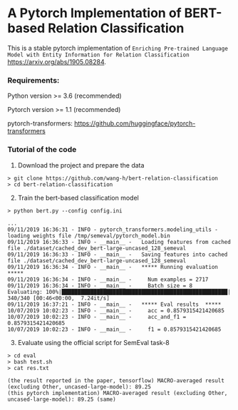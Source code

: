 # A Pytorch Implementation of BERT-based Relation Classification

This is a stable pytorch implementation of ``Enriching Pre-trained Language Model with Entity Information for Relation Classification`` https://arxiv.org/abs/1905.08284.
### Requirements:
 
Python version >= 3.6 (recommended)

Pytorch version >= 1.1 (recommended)

pytorch-transformers: https://github.com/huggingface/pytorch-transformers


### Tutorial of the code

1. Download the project and prepare the data

```
> git clone https://github.com/wang-h/bert-relation-classification
> cd bert-relation-classification 
```

2. Train the bert-based classification model

```
> python bert.py --config config.ini
```

```
...
09/11/2019 16:36:31 - INFO - pytorch_transformers.modeling_utils -   loading weights file /tmp/semeval/pytorch_model.bin
09/11/2019 16:36:33 - INFO - __main__ -   Loading features from cached file ./dataset/cached_dev_bert-large-uncased_128_semeval
09/11/2019 16:36:33 - INFO - __main__ -   Saving features into cached file ./dataset/cached_dev_bert-large-uncased_128_semeval
09/11/2019 16:36:34 - INFO - __main__ -   ***** Running evaluation  *****
09/11/2019 16:36:34 - INFO - __main__ -     Num examples = 2717
09/11/2019 16:36:34 - INFO - __main__ -     Batch size = 8
Evaluating: 100%|████████████████████████████████████████████████████| 340/340 [00:46<00:00,  7.24it/s]
09/11/2019 16:37:21 - INFO - __main__ -   ***** Eval results  *****  
10/07/2019 10:02:23 - INFO - __main__ -     acc = 0.8579315421420685
10/07/2019 10:02:23 - INFO - __main__ -     acc_and_f1 = 0.8579315421420685
10/07/2019 10:02:23 - INFO - __main__ -     f1 = 0.8579315421420685
```

3. Evaluate using the official script for SemEval task-8

```
> cd eval
> bash test.sh
> cat res.txt
```

```
(the result reported in the paper, tensorflow) MACRO-averaged result (excluding Other, uncased-large-model): 89.25 
(this pytorch implementation) MACRO-averaged result (excluding Other, uncased-large-model): 89.25 (same)
```


